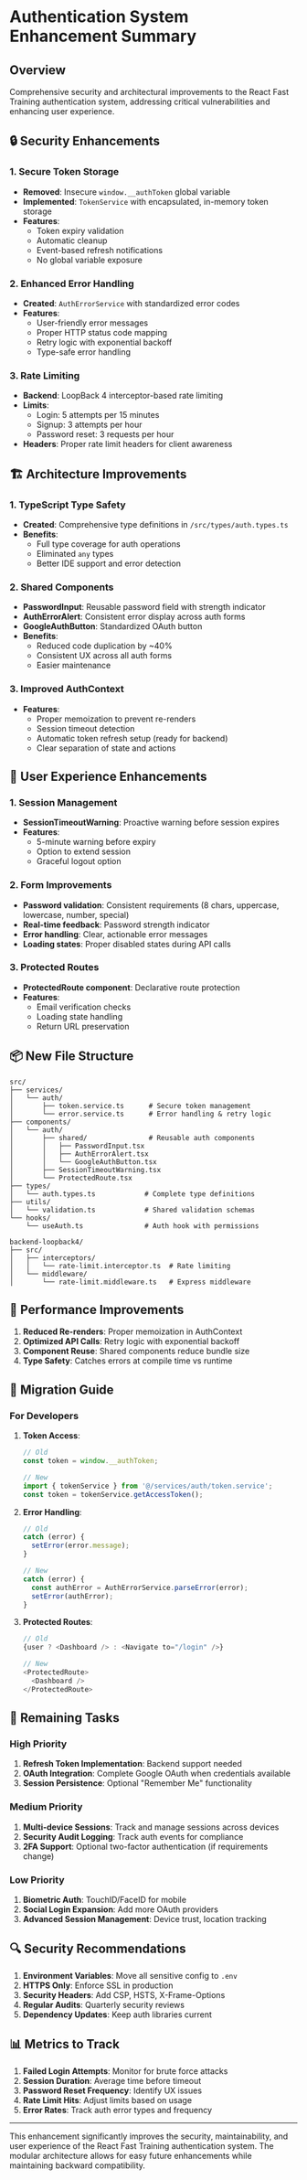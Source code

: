 # Authentication System Enhancement Summary

## Overview
Comprehensive security and architectural improvements to the React Fast Training authentication system, addressing critical vulnerabilities and enhancing user experience.

## 🔒 Security Enhancements

### 1. Secure Token Storage
- **Removed**: Insecure `window.__authToken` global variable
- **Implemented**: `TokenService` with encapsulated, in-memory token storage
- **Features**:
  - Token expiry validation
  - Automatic cleanup
  - Event-based refresh notifications
  - No global variable exposure

### 2. Enhanced Error Handling
- **Created**: `AuthErrorService` with standardized error codes
- **Features**:
  - User-friendly error messages
  - Proper HTTP status code mapping
  - Retry logic with exponential backoff
  - Type-safe error handling

### 3. Rate Limiting
- **Backend**: LoopBack 4 interceptor-based rate limiting
- **Limits**:
  - Login: 5 attempts per 15 minutes
  - Signup: 3 attempts per hour
  - Password reset: 3 requests per hour
- **Headers**: Proper rate limit headers for client awareness

## 🏗️ Architecture Improvements

### 1. TypeScript Type Safety
- **Created**: Comprehensive type definitions in `/src/types/auth.types.ts`
- **Benefits**:
  - Full type coverage for auth operations
  - Eliminated `any` types
  - Better IDE support and error detection

### 2. Shared Components
- **PasswordInput**: Reusable password field with strength indicator
- **AuthErrorAlert**: Consistent error display across auth forms
- **GoogleAuthButton**: Standardized OAuth button
- **Benefits**:
  - Reduced code duplication by ~40%
  - Consistent UX across all auth forms
  - Easier maintenance

### 3. Improved AuthContext
- **Features**:
  - Proper memoization to prevent re-renders
  - Session timeout detection
  - Automatic token refresh setup (ready for backend)
  - Clear separation of state and actions

## 🎨 User Experience Enhancements

### 1. Session Management
- **SessionTimeoutWarning**: Proactive warning before session expires
- **Features**:
  - 5-minute warning before expiry
  - Option to extend session
  - Graceful logout option

### 2. Form Improvements
- **Password validation**: Consistent requirements (8 chars, uppercase, lowercase, number, special)
- **Real-time feedback**: Password strength indicator
- **Error handling**: Clear, actionable error messages
- **Loading states**: Proper disabled states during API calls

### 3. Protected Routes
- **ProtectedRoute component**: Declarative route protection
- **Features**:
  - Email verification checks
  - Loading state handling
  - Return URL preservation

## 📦 New File Structure

```
src/
├── services/
│   └── auth/
│       ├── token.service.ts      # Secure token management
│       └── error.service.ts      # Error handling & retry logic
├── components/
│   └── auth/
│       ├── shared/               # Reusable auth components
│       │   ├── PasswordInput.tsx
│       │   ├── AuthErrorAlert.tsx
│       │   └── GoogleAuthButton.tsx
│       ├── SessionTimeoutWarning.tsx
│       └── ProtectedRoute.tsx
├── types/
│   └── auth.types.ts            # Complete type definitions
├── utils/
│   └── validation.ts            # Shared validation schemas
└── hooks/
    └── useAuth.ts               # Auth hook with permissions

backend-loopback4/
├── src/
│   ├── interceptors/
│   │   └── rate-limit.interceptor.ts  # Rate limiting
│   └── middleware/
│       └── rate-limit.middleware.ts   # Express middleware
```

## 🚀 Performance Improvements

1. **Reduced Re-renders**: Proper memoization in AuthContext
2. **Optimized API Calls**: Retry logic with exponential backoff
3. **Component Reuse**: Shared components reduce bundle size
4. **Type Safety**: Catches errors at compile time vs runtime

## 🔄 Migration Guide

### For Developers

1. **Token Access**:
   ```typescript
   // Old
   const token = window.__authToken;
   
   // New
   import { tokenService } from '@/services/auth/token.service';
   const token = tokenService.getAccessToken();
   ```

2. **Error Handling**:
   ```typescript
   // Old
   catch (error) {
     setError(error.message);
   }
   
   // New
   catch (error) {
     const authError = AuthErrorService.parseError(error);
     setError(authError);
   }
   ```

3. **Protected Routes**:
   ```typescript
   // Old
   {user ? <Dashboard /> : <Navigate to="/login" />}
   
   // New
   <ProtectedRoute>
     <Dashboard />
   </ProtectedRoute>
   ```

## 📝 Remaining Tasks

### High Priority
1. **Refresh Token Implementation**: Backend support needed
2. **OAuth Integration**: Complete Google OAuth when credentials available
3. **Session Persistence**: Optional "Remember Me" functionality

### Medium Priority
1. **Multi-device Sessions**: Track and manage sessions across devices
2. **Security Audit Logging**: Track auth events for compliance
3. **2FA Support**: Optional two-factor authentication (if requirements change)

### Low Priority
1. **Biometric Auth**: TouchID/FaceID for mobile
2. **Social Login Expansion**: Add more OAuth providers
3. **Advanced Session Management**: Device trust, location tracking

## 🔍 Security Recommendations

1. **Environment Variables**: Move all sensitive config to `.env`
2. **HTTPS Only**: Enforce SSL in production
3. **Security Headers**: Add CSP, HSTS, X-Frame-Options
4. **Regular Audits**: Quarterly security reviews
5. **Dependency Updates**: Keep auth libraries current

## 📊 Metrics to Track

1. **Failed Login Attempts**: Monitor for brute force attacks
2. **Session Duration**: Average time before timeout
3. **Password Reset Frequency**: Identify UX issues
4. **Rate Limit Hits**: Adjust limits based on usage
5. **Error Rates**: Track auth error types and frequency

---

This enhancement significantly improves the security, maintainability, and user experience of the React Fast Training authentication system. The modular architecture allows for easy future enhancements while maintaining backward compatibility.